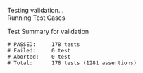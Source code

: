 
Testing validation...</br>
Running Test Cases

Test Summary for validation

    # PASSED:     178 tests
    # Failed:     0 test
    # Aborted:    0 test
    # Total:      178 tests (1281 assertions)
